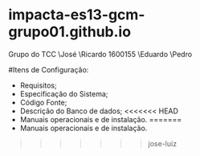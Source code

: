 ﻿# impacta-es13-gcm-grupo01.github.io
 Grupo do TCC
 \José
 \Ricardo	1600155
 \Eduardo
 \Pedro

#Itens de Configuração:

- Requisitos;
- Especificação do Sistema;
- Código Fonte;
- Descrição do Banco de dados;
<<<<<<< HEAD
- Manuais operacionais e de instalação.
=======
- Manuais operacionais e de instalação.
>>>>>>> jose-luiz
